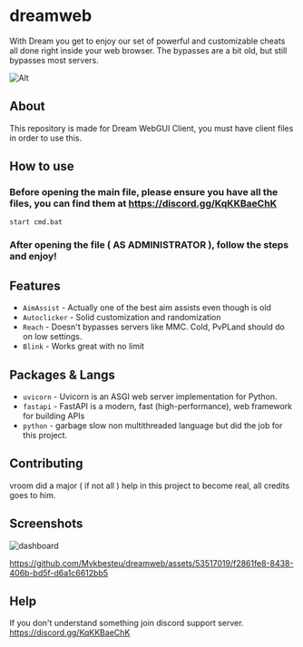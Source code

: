 # dreamweb
With Dream you get to enjoy our set of powerful and customizable cheats all done right inside your web browser. The bypasses are a bit old, but still bypasses most servers.

![Alt](https://repobeats.axiom.co/api/embed/d446bff85b1e114d82883b4c7367beb740663623.svg "Repobeats analytics image")

## About

This repository is made for Dream WebGUI Client, you must have client files in order to use this.

## How to use

### Before opening the main file, please ensure you have all the files, you can find them at https://discord.gg/KqKKBaeChK
```
start cmd.bat
```
### After opening the file ( AS ADMINISTRATOR ), follow the steps and enjoy!

## Features

- `AimAssist` - Actually one of the best aim assists even though is old
- `Autoclicker` - Solid customization and randomization
- `Reach` - Doesn't bypasses servers like MMC. Cold, PvPLand should do on low settings.
- `Blink` - Works great with no limit


## Packages & Langs

- `uvicorn` - Uvicorn is an ASGI web server implementation for Python.
- `fastapi` - FastAPI is a modern, fast (high-performance), web framework for building APIs
- `python` - garbage slow non multithreaded language but did the job for this project.

## Contributing

vroom did a major ( if not all ) help in this project to become real, all credits goes to him. 

## Screenshots 

![dashboard](https://github.com/Mvkbesteu/dreamweb/assets/53517019/2f6b7bc0-b053-4256-a42f-dad471026e93)


https://github.com/Mvkbesteu/dreamweb/assets/53517019/f2861fe8-8438-406b-bd5f-d6a1c6612bb5



## Help

If you don't understand something join discord support server. https://discord.gg/KqKKBaeChK

